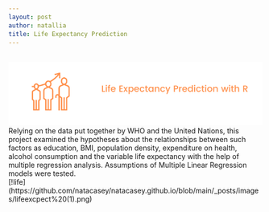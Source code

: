 ```yaml
---
layout: post
author: natallia
title: Life Expectancy Prediction
---
```

<br>
<img src ="images/lifeexcpect%20(1).png"><br>  
Relying on the data put together by WHO and the United Nations, this project examined the hypotheses about the relationships between such factors as education, BMI, population density, expenditure on health, alcohol consumption and the variable life expectancy with the help of multiple regression analysis. Assumptions of Multiple Linear Regression models were tested.
<br>[!life](https://github.com/natacasey/natacasey.github.io/blob/main/_posts/images/lifeexcpect%20(1).png)
<br>
